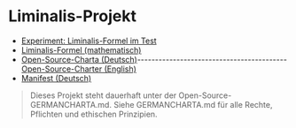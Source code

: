 # Liminalis-Projekt

- [Experiment: Liminalis-Formel im Test](./EXPERIMENT.md)
- [Liminalis-Formel (mathematisch)](./LIMINALIS_FORMEL.md)
- [Open-Source-Charta (Deutsch)](./GERMANCHARTA.md)------------------------------------------ [Open-Source-Charter (English)](EngishOpen-Source-Charter.md)
- [Manifest (Deutsch)](./Manifest.md)
>
>Dieses Projekt steht dauerhaft unter der Open-Source-GERMANCHARTA.md.
>Siehe GERMANCHARTA.md für alle Rechte, Pflichten und ethischen Prinzipien.
